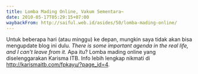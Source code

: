 ```yaml
---
title: Lomba Mading Online, Vakum Sementara~
date: 2010-05-17T05:29:15+07:00
waybackFrom: http://saiful.web.id/asides/50/lomba-mading-online/
---
```

Untuk beberapa hari (atau minggu) ke depan, mungkin saya tidak akan bisa mengupdate blog ini dulu. _There is some important agenda in the real life, and I can't leave from it._ Apa itu? Lomba mading online yang diselenggarakan Karisma ITB. Info lebih lengkap nikmati di http://karismaitb.com/fpkayu/?page_id=4.
